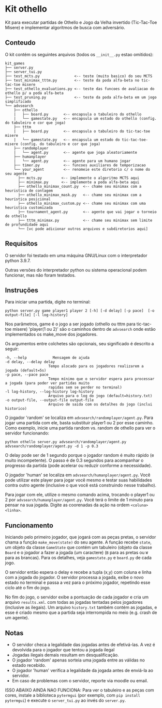 # Kit othello
Kit para executar partidas de Othello e Jogo da Velha invertido (Tic-Tac-Toe Misere) e implementar algoritmos de busca com adversário.

## Conteudo
O kit contém os seguintes arquivos (todos os `__init__.py` estao omitidos):

```text
kit_games
├── server.py
├── server_tui.py
├── test_mcts.py                <-- teste (muito basico) do seu MCTS
├── test_minimax_tttm.py        <-- teste da poda alfa-beta no tic-tac-toe misere
├── test_othello_evaluations.py <-- teste das funcoes de avaliacao do othello p/ a poda alfa-beta
├── test_pruning.py             <-- teste da poda alfa-beta em um jogo simplificado
└── advsearch
    ├── othello
    |   ├── board.py       <-- encapsula o tabuleiro do othello
    |   └── gamestate.py   <-- encapsula um estado do othello (config. do tabuleiro e cor que joga)
    ├── tttm
    |   ├── board.py       <-- encapsula o tabuleiro do tic-tac-toe misere
    |   └── gamestate.py   <-- encapsula um estado do tic-tac-toe-misere (config. do tabuleiro e cor que joga)
    ├── randomplayer
    |   └── agent.py       <-- agente que joga aleatoriamente
    ├── humanplayer        
    |   └── agent.py       <-- agente para um humano jogar 
    ├── timer.py           <-- funcoes auxiliares de temporizacao
    └── your_agent         <-- renomeie este diretorio c/ o nome do seu agente 
      ├── mcts.py         <-- implemente o algoritmo MCTS aqui
      ├── minimax.py      <-- implemente a poda alfa-beta aqui
      ├── othello_minimax_count.py  <-- chame seu minimax com a heuristica de contagem 
      ├── othello_minimax_mask.py   <-- chame seu minimax com a heuristica posicional 
      ├── othello_minimax_custom.py <-- chame seu minimax com uma heuristica customizada
      ├── tournament_agent.py       <-- agente que vai jogar o torneio de othello 
      ├── tttm_minimax.py           <-- chame seu minimax sem limite de profundidade aqui
      └── [vc pode adicionar outros arquivos e subdiretorios aqui]
```

## Requisitos 
O servidor foi testado em uma máquina GNU/Linux com o interpretador python 3.9.7.

Outras versões do interpretador python ou sistema operacional podem funcionar, mas não foram testados.

## Instruções

Para iniciar uma partida, digite no terminal:

`python server.py game player1 player 2 [-h] [-d delay] [-p pace]  [-o output-file] [-l log-history]`

Nos parâmetros, game é o jogo a ser jogado (othello ou tttm para tic-tac-toe misere)  'player(1 ou 2)' são o caminhos dentro de `advsearch` onde estão implementados os make_move dos jogadores.

Os argumentos entre colchetes são opcionais, seu significado é descrito a seguir:
```text
-h, --help            Mensagem de ajuda
-d delay, --delay delay
                    Tempo alocado para os jogadores realizarem a jogada (default=5s)
-p pace, --pace pace
                    Tempo mínimo que o servidor espera para processar a jogada (para poder ver partidas muito 
                    rapidas sem se perder no terminal)
-l log-history, --log-history log-history
                    Arquivo para o log do jogo (default=history.txt)
-o output-file, --output-file output-file
                    Arquivo de saida com os detalhes do jogo (inclui historico)
```

O jogador 'random' se localiza em `advsearch/randomplayer/agent.py`. Para jogar uma partida com ele,
basta substituir player1 ou 2 por esse caminho. Como exemplo, inicie
uma partida random vs. random de othello para ver o servidor funcionando:

`python othello server.py advsearch/randomplayer/agent.py advsearch/randomplayer/agent.py -d 1 -p 0.3`

O delay pode ser de 1 segundo porque o jogador random é muito rápido (e muito incompetente). O passo é de 0.3 segundos para acompanhar o progresso da partida (pode acelerar ou reduzir conforme a necessidade).

O jogador 'human' se localiza em `advsearch/humanplayer/agent.py`. Você pode utilizar este player para jogar você mesmo e testar suas habilidades contra outro agente (inclusive o que você está construindo nesse trabalho). 

Para jogar com ele, utilize o mesmo comando acima, trocando o player1 ou 2 por `advsearch/humanplayer/agent.py`. Você terá o limite de 1 minuto para pensar na sua jogada. Digite as coorenadas da ação na ordem `<coluna> <linha>`.  

## Funcionamento 

Iniciando pelo primeiro jogador, que jogará com as peças pretas, o servidor chama a função `make_move(state)` do seu agente. A função recebe `state`, um objeto da classe `GameState` que contém um tabuleiro (objeto da classe `Board` e o jogador a fazer a jogada (um caractere) (`B` para as pretas ou `W` para as brancas). Para os detalhes, veja `gamestate.py` e `board.py` de cada jogo.

O servidor então espera o delay e recebe a tupla (x,y) com coluna e linha com a jogada do jogador. O servidor processa a jogada, exibe o novo estado no terminal e passa a vez para o próximo jogador, repetindo esse ciclo até o fim do jogo.

No fim do jogo, o servidor exibe a pontuação de cada jogador e cria um arquivo `results.xml`.
com todas as jogadas tentadas pelos jogadores (inclusive as ilegais). Um arquivo `history.txt` também contém as jogadas, e esse é criado mesmo que a partida seja interrompida no meio (e.g. crash de um agente).


## Notas
* O servidor checa a legalidade das jogadas antes de efetivá-las. A vez é devolvida para o jogador que tentou a jogada ilegal
* Jogadas ilegais demais resultam em desqualificação.
* O jogador 'random' apenas sorteia uma jogada entre as válidas no estado recebido.
* O jogador 'human' verifica a legalidade da jogada antes de enviá-la ao servidor.
* Em caso de problemas com o servidor, reporte via moodle ou email.

ISSO ABAIXO AINDA NAO FUNCIONA:
Para ver o tabuleiro e as peças com cores, instale a biblioteca `pytermgui` (por exemplo, com `pip install pytermgui`) e execute o `server_tui.py` ao invés do `server.py`. 
